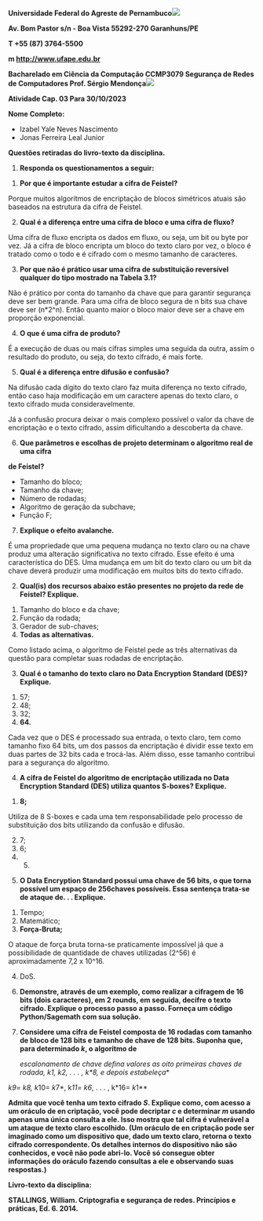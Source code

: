 ﻿**Universidade Federal do Agreste de Pernambuco![](Aspose.Words.d5a5acf5-f57c-4a29-8307-26e94fe8d68f.001.png)**

**Av. Bom Pastor s/n - Boa Vista 55292-270 Garanhuns/PE**

**T +55 (87) 3764-5500**

**m http://www.ufape.edu.br**

**Bacharelado em Ciência da Computação        CCMP3079 Segurança de Redes de Computadores Prof. Sérgio Mendonça![](Aspose.Words.d5a5acf5-f57c-4a29-8307-26e94fe8d68f.002.png)**

**Atividade Cap. 03 Para 30/10/2023**

**Nome Completo:**

- Izabel Yale Neves Nascimento
- Jonas Ferreira Leal Junior

**Questões retiradas do livro-texto da disciplina.**

1. **Responda os questionamentos a seguir:**
1) **Por que é importante estudar a cifra de Feistel?**

Porque muitos algoritmos de encriptação de blocos simétricos atuais são baseados na estrutura da cifra de Feistel.

2) **Qual é a diferença entre uma cifra de bloco e uma cifra de fluxo?**

Uma cifra de fluxo encripta os dados em fluxo, ou seja, um bit ou byte por vez. Já a cifra de bloco encripta um bloco do texto claro por vez, o bloco é tratado como o todo e é cifrado com o mesmo tamanho de caracteres.

3) **Por que não é prático usar uma cifra de substituição reversível qualquer do tipo mostrado na Tabela 3.1?**

Não é prático por conta do tamanho da chave que para garantir segurança deve ser bem grande. Para uma cifra de bloco segura de n bits sua chave deve ser (n\*2^n). Então quanto maior o bloco maior deve ser a chave em proporção exponencial.

4) **O que é uma cifra de produto?**

É a execução de duas ou mais cifras simples uma seguida da outra, assim o resultado do produto, ou seja, do texto cifrado, é mais forte.

5) **Qual é a diferença entre difusão e confusão?**

Na difusão cada dígito do texto claro faz muita diferença no texto cifrado, então caso haja modificação em um caractere apenas do texto claro, o texto cifrado muda consideravelmente.

Já a confusão procura deixar o mais complexo possível o valor da chave de encriptação e o texto cifrado, assim dificultando a descoberta da chave.

6) **Que parâmetros e escolhas de projeto determinam o algoritmo real de uma cifra**

**de Feistel?**

- Tamanho do bloco;
- Tamanho da chave;
- Número de rodadas;
- Algoritmo de geração da subchave;
- Função F;
7) **Explique o efeito avalanche.**

É uma propriedade que uma pequena mudança no texto claro ou na chave produz uma alteração significativa no texto cifrado. Esse efeito é uma característica do DES. Uma mudança em um bit do texto claro ou um bit da chave deverá produzir uma modificação em muitos bits do texto cifrado.

2. **Qual(is) dos recursos abaixo estão presentes no projeto da rede de Feistel? Explique.**
1) Tamanho do bloco e da chave;
1) Função da rodada;
1) Gerador de sub-chaves;
1) **Todas as alternativas.**

Como listado acima, o algoritmo de Feistel pede as três alternativas da questão para completar suas rodadas de encriptação.

3. **Qual é o tamanho do texto claro no Data Encryption Standard (DES)? Explique.**
1) 57;
1) 48;
1) 32;
1) **64.**

Cada vez que o DES é processado sua entrada, o texto claro, tem como tamanho fixo 64 bits, um dos passos da encriptação é dividir esse texto em duas partes de 32 bits cada e trocá-las. Além disso, esse tamanho contribui para a segurança do algoritmo.

4. **A cifra de Feistel do algoritmo de encriptação utilizada no Data Encryption Standard (DES) utiliza quantos S-boxes? Explique.**
1) **8;**

Utiliza de 8 S-boxes e cada uma tem responsabilidade pelo processo de substituição dos bits utilizando da confusão e difusão.

2) 7;
2) 6;
2) 5.
5. **O Data Encryption Standard possui uma chave de 56 bits, o que torna possível um espaço de 256chaves possíveis. Essa sentença trata-se de ataque de. . . Explique.**
1) Tempo;
1) Matemático;
1) **Força-Bruta;**

O ataque de força bruta torna-se praticamente impossível já que a possibilidade de quantidade de chaves utilizadas (2^56) é aproximadamente 7,2 x 10^16.

4) DoS.
6. **Demonstre, através de um exemplo, como realizar a cifragem de 16 bits (dois caracteres), em 2 rounds, em seguida, decifre o texto cifrado. Explique o processo passo a passo. Forneça um código Python/Sagemath com sua solução.**
6. **Considere uma cifra de Feistel composta de 16 rodadas com tamanho de bloco de 128 bits e tamanho de chave de 128 bits. Suponha que, para determinado *k*, o algoritmo de**

   **escalonamento de chave defina valores as oito primeiras chaves de rodada, *k*1*, k*2*, . . . , k*8, e depois estabeleça**

***k*9= *k*8*, k*10= *k*7*, k*11= *k*6*, . . . , k*16= *k*1**

**Admita que você tenha um texto cifrado *S*. Explique como, com acesso a um oráculo de en criptação, você pode decriptar *c* e determinar *m* usando apenas uma única consulta a ele. Isso mostra que tal cifra é vulnerável a um ataque de texto claro escolhido. (Um oráculo de en criptação pode ser imaginado como um dispositivo que, dado um texto claro, retorna o texto cifrado correspondente. Os detalhes internos do dispositivo não são conhecidos, e você não pode abri-lo. Você só consegue obter informações do oráculo fazendo consultas a ele e observando suas respostas.)**

**Livro-texto da disciplina:**

**STALLINGS, William. Criptografia e segurança de redes. Princípios e práticas, Ed. 6. 2014.**
